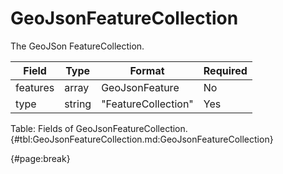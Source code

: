 <!--
    ATTENTION: This file was generated via gradle!
               Do NOT manually edit this file! Any such changes will be overwritten!
-->

# GeoJsonFeatureCollection

The GeoJSon FeatureCollection.

| Field | Type | Format | Required |
| ------- | ------- | ------- | --- |
| features | array | GeoJsonFeature | No |
| type | string | "FeatureCollection" | Yes |

Table: Fields of GeoJsonFeatureCollection. {#tbl:GeoJsonFeatureCollection.md:GeoJsonFeatureCollection}

{#page:break}
